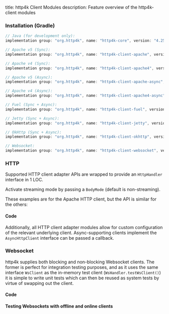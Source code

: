 title: http4k Client Modules
description: Feature overview of the http4k-client modules

### Installation (Gradle)

```groovy
// Java (for development only):
implementation group: "org.http4k", name: "http4k-core", version: "4.25.9.0"

// Apache v5 (Sync): 
implementation group: "org.http4k", name: "http4k-client-apache", version: "4.25.9.0"

// Apache v4 (Sync): 
implementation group: "org.http4k", name: "http4k-client-apache4", version: "4.25.9.0"

// Apache v5 (Async): 
implementation group: "org.http4k", name: "http4k-client-apache-async", version: "4.25.9.0"

// Apache v4 (Async): 
implementation group: "org.http4k", name: "http4k-client-apache4-async", version: "4.25.9.0"

// Fuel (Sync + Async): 
implementation group: "org.http4k", name: "http4k-client-fuel", version: "4.25.9.0"

// Jetty (Sync + Async): 
implementation group: "org.http4k", name: "http4k-client-jetty", version: "4.25.9.0"

// OkHttp (Sync + Async): 
implementation group: "org.http4k", name: "http4k-client-okhttp", version: "4.25.9.0"

// Websocket: 
implementation group: "org.http4k", name: "http4k-client-websocket", version: "4.25.9.0"
```

### HTTP
Supported HTTP client adapter APIs are wrapped to provide an `HttpHandler` interface in 1 LOC.

Activate streaming mode by passing a `BodyMode` (default is non-streaming).

These examples are for the Apache HTTP client, but the API is similar for the others:

#### Code [<img class="octocat"/>](https://github.com/http4k/http4k/blob/master/src/docs/guide/reference/clients/example_http.kt)

<script src="https://gist-it.appspot.com/https://github.com/http4k/http4k/blob/master/src/docs/guide/reference/clients/example_http.kt"></script>

Additionally, all HTTP client adapter modules allow for custom configuration of the relevant underlying client. Async-supporting clients implement the `AsyncHttpClient` interface can be passed a callback.

### Websocket
http4k supplies both blocking and non-blocking Websocket clients. The former is perfect for integration testing purposes, and as it uses the same interface `WsClient` as the in-memory test client (`WsHandler.testWsClient()`) it is simple to write unit tests which can then be reused as system tests by virtue of swapping out the client.

#### Code [<img class="octocat"/>](https://github.com/http4k/http4k/blob/master/src/docs/guide/reference/clients/example_websocket.kt)

<script src="https://gist-it.appspot.com/https://github.com/http4k/http4k/blob/master/src/docs/guide/reference/clients/example_websocket.kt"></script>

#### Testing Websockets with offline and online clients [<img class="octocat"/>](https://github.com/http4k/http4k/blob/master/src/docs/guide/reference/clients/TestingWebsockets.kt)

<script src="https://gist-it.appspot.com/https://github.com/http4k/http4k/blob/master/src/docs/guide/reference/clients/TestingWebsockets.kt"></script>
